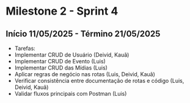 # Milestone 2 - Sprint 4

## Início 11/05/2025 - Término 21/05/2025

- Tarefas:
- Implementar CRUD de Usuário (Deivid, Kauã)
- Implementar CRUD de Evento (Luis)
- Implementar CRUD das Mídias (Luis)
- Aplicar regras de negócio nas rotas (Luis, Deivid, Kauã)
- Verificar consistência entre documentação de rotas e código (Luis, Deivid, Kauã)
- Validar fluxos principais com Postman (Luis)
